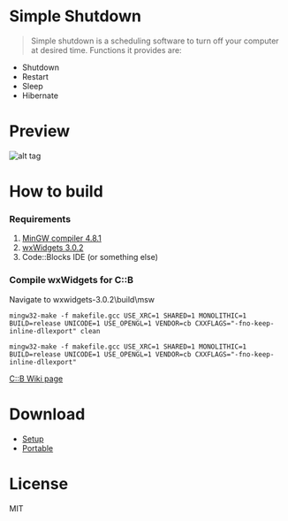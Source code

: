 # Simple Shutdown

>Simple shutdown is a scheduling software to turn off your computer at desired time. Functions it provides are: 
  - Shutdown
  - Restart
  - Sleep
  - Hibernate

  
# Preview
![alt tag](http://i.imgur.com/n0lcWec.png)


# How to build
### Requirements
1. [MinGW compiler 4.8.1 ](https://sourceforge.net/projects/mingwbuilds/files/host-windows/releases/4.8.1/32-bit/threads-posix/sjlj/)
2. [wxWidgets 3.0.2](https://www.wxwidgets.org/)
3. Code::Blocks IDE (or something else)

### Compile wxWidgets for C::B
Navigate to wxwidgets-3.0.2\build\msw

```
mingw32-make -f makefile.gcc USE_XRC=1 SHARED=1 MONOLITHIC=1 BUILD=release UNICODE=1 USE_OPENGL=1 VENDOR=cb CXXFLAGS="-fno-keep-inline-dllexport" clean
```

```
mingw32-make -f makefile.gcc USE_XRC=1 SHARED=1 MONOLITHIC=1 BUILD=release UNICODE=1 USE_OPENGL=1 VENDOR=cb CXXFLAGS="-fno-keep-inline-dllexport"
```

 [C::B Wiki page](http://wiki.codeblocks.org/index.php/Compiling_wxWidgets_3.0.0_to_develop_Code::Blocks_(MSW))
 
# Download
- [Setup](https://www.dropbox.com/s/6j0n5e79etwkpyg/setup-SimpleShutdown.exe?dl=1)
- [Portable](https://www.dropbox.com/s/5cibdhzv0152acx/SimpleShutdown_Portable.zip?dl=1)
 

 
 
# License

MIT

